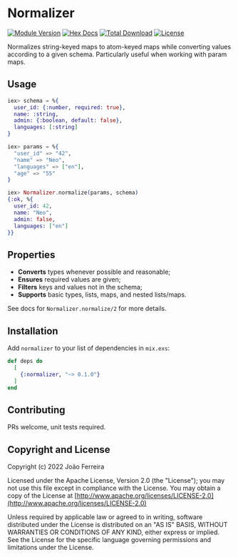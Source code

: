 # Normalizer

[![Module Version](https://img.shields.io/hexpm/v/normalizer.svg)](https://hex.pm/packages/normalizer)
[![Hex Docs](https://img.shields.io/badge/hex-docs-lightgreen.svg)](https://hexdocs.pm/normalizer/)
[![Total Download](https://img.shields.io/hexpm/dt/normalizer.svg)](https://hex.pm/packages/normalizer)
[![License](https://img.shields.io/hexpm/l/normalizer.svg)](https://github.com/myskoach/normalizer/blob/master/LICENSE)

Normalizes string-keyed maps to atom-keyed maps while converting values
according to a given schema. Particularly useful when working with param maps.

## Usage

```elixir
iex> schema = %{
  user_id: {:number, required: true},
  name: :string,
  admin: {:boolean, default: false},
  languages: [:string]
}

iex> params = %{
  "user_id" => "42",
  "name" => "Neo",
  "languages" => ["en"],
  "age" => "55"
}

iex> Normalizer.normalize(params, schema)
{:ok, %{
  user_id: 42,
  name: "Neo",
  admin: false,
  languages: ["en"]
}}
```

## Properties

* **Converts** types whenever possible and reasonable;
* **Ensures** required values are given;
* **Filters** keys and values not in the schema;
* **Supports** basic types, lists, maps, and nested lists/maps.

See docs for `Normalizer.normalize/2` for more details.

## Installation

Add `normalizer` to your list of dependencies in `mix.exs`:

```elixir
def deps do
  [
    {:normalizer, "~> 0.1.0"}
  ]
end
```

## Contributing

PRs welcome, unit tests required.

## Copyright and License

Copyright (c) 2022 João Ferreira

Licensed under the Apache License, Version 2.0 (the "License");
you may not use this file except in compliance with the License.
You may obtain a copy of the License at [http://www.apache.org/licenses/LICENSE-2.0](http://www.apache.org/licenses/LICENSE-2.0)

Unless required by applicable law or agreed to in writing, software
distributed under the License is distributed on an "AS IS" BASIS,
WITHOUT WARRANTIES OR CONDITIONS OF ANY KIND, either express or implied.
See the License for the specific language governing permissions and
limitations under the License.

